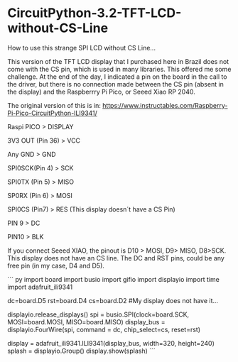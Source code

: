 # CircuitPython-3.2-TFT-LCD-without-CS-Line
How to use this strange SPI LCD without CS Line...

This version of the TFT LCD display that I purchased here in Brazil does not come with the CS pin, which is used in many libraries. This offered me some challenge. At the end of the day, I indicated a pin on the board in the call to the driver, but there is no connection made between the CS pin (absent in the display) and the Raspberrry Pi Pico, or Seeed Xiao RP 2040.

The original version of this is in: https://www.instructables.com/Raspberry-Pi-Pico-CircuitPython-ILI9341/

Raspi PICO > DISPLAY

3V3 OUT (Pin 36) > VCC

Any GND > GND

SPI0SCK(Pin 4) > SCK

SPI0TX (Pin 5) > MISO

SP0RX (Pin 6) > MOSI

SPI0CS (Pin7) > RES (This display doesn´t have a CS Pin)

PIN 9 > DC

PIN10 > BLK

If you connect Seeed XIAO, the pinout is D10 > MOSI, D9> MISO, D8>SCK. This display does not have an CS line.
The DC and RST pins, could be any free pin (in my case, D4 and D5). 

´´´ py 
import board
import busio
import gifio
import displayio
import time
import adafruit_ili9341

dc=board.D5
rst=board.D4
cs=board.D2 #My display does not have it...

displayio.release_displays()
spi = busio.SPI(clock=board.SCK, MOSI=board.MOSI, MISO=board.MISO)
display_bus = displayio.FourWire(spi, command = dc, chip_select=cs, reset=rst)

display = adafruit_ili9341.ILI9341(display_bus, width=320, height=240)
splash = displayio.Group()
display.show(splash)
´´´
